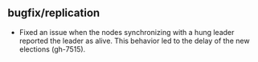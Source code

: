 ## bugfix/replication

* Fixed an issue when the nodes synchronizing with
  a hung leader reported the leader as alive.
  This behavior led to the delay of the new elections (gh-7515).
